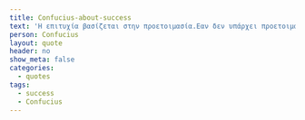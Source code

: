 ```yaml
---
title: Confucius-about-success
text: 'H επιτυχία βασίζεται στην προετοιμασία.Εαν δεν υπάρχει προετοιμασία, είναι σίγουρη αποτυχία.'
person: Confucius
layout: quote
header: no
show_meta: false
categories:
  - quotes
tags:
  - success
  - Confucius
---
```

